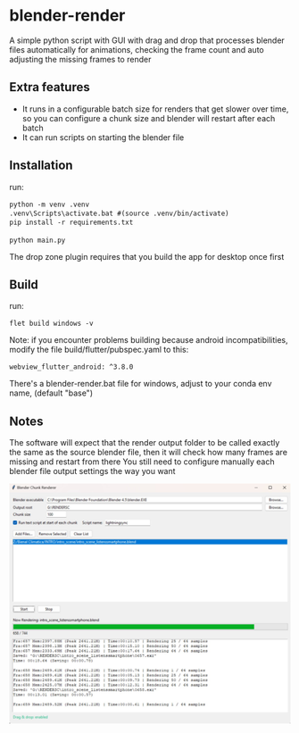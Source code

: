 # blender-render
A simple python script with GUI with drag and drop that processes blender files automatically for animations, checking the frame count and auto adjusting the missing frames to render

## Extra features
- It runs in a configurable batch size for renders that get slower over time, so you can configure a chunk size and blender will restart after each batch
- It can run scripts on starting the blender file

## Installation
run:
```
python -m venv .venv
.venv\Scripts\activate.bat #(source .venv/bin/activate)
pip install -r requirements.txt

python main.py
```

The drop zone plugin requires that you build the app for desktop once first

## Build
run:
```
flet build windows -v
```

Note: if you encounter problems building because android incompatibilities, modify the file build/flutter/pubspec.yaml to this:
```
webview_flutter_android: ^3.8.0
```

There's a blender-render.bat file for windows, adjust to your conda env name, (default "base")

## Notes

The software will expect that the render output folder to be called exactly the same as the source blender file, then it will check how many frames are missing and restart from there
You still need to configure manually each blender file output settings the way you want

![alt text](https://github.com/carlitoselmago/blender-render/blob/main/assets/blender-render.jpg?raw=true)